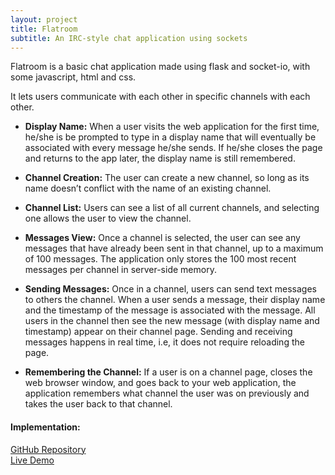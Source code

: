 ```yaml
---
layout: project
title: Flatroom
subtitle: An IRC-style chat application using sockets
---
```


Flatroom is a basic chat application made using flask and socket-io, with some javascript, html and css.

It lets users communicate with each other in specific channels with each other.

 - **Display Name:** When a user visits the web application for the first time, he/she is be prompted to type in a display name that will eventually be associated with every message he/she sends. If he/she closes the page and returns to the app later, the display name is still remembered.

 - **Channel Creation:** The user can create a new channel, so long as its name doesn’t conflict with the name of an existing channel.

 - **Channel List:** Users can see a list of all current channels, and selecting one allows the user to view the channel.

 - **Messages View:** Once a channel is selected, the user can see any messages that have already been sent in that channel, up to a maximum of 100 messages. The application only stores the 100 most recent messages per channel in server-side memory.

 - **Sending Messages:** Once in a channel, users can send text messages to others the channel. When a user sends a message, their display name and the timestamp of the message is associated with the message. All users in the channel then see the new message (with display name and timestamp) appear on their channel page. Sending and receiving messages happens in real time, i.e, it does not require reloading the page. 

 - **Remembering the Channel:** If a user is on a channel page, closes the web browser window, and goes back to your web application, the application remembers what channel the user was on previously and takes the user back to that channel. 


#### Implementation:

[GitHub Repository](https://github.com/shrey27tri01/Flatroom)   
[Live Demo](https://flatroom.herokuapp.com/)




